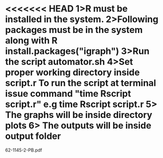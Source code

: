 <<<<<<< HEAD
1>R must be installed in the system.
2>Following packages must be in the system along with R
install.packages("igraph")
3>Run the script automator.sh
4>Set proper working directory inside script.r
To run the script at terminal issue command "time Rscript script.r" e.g time Rscript script.r
5> The graphs will be inside directory plots
6> The outputs will be inside output folder
=======

62-1145-2-PB.pdf
